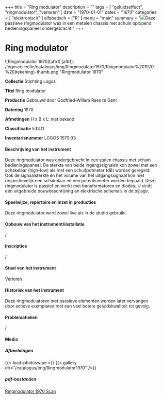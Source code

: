 ﻿+++
title = "Ring modulator"
description = ""
tags = [
    "geluidseffect",
"ringmodulator",
"verloren"
]
date = "1970-01-01"
dates = "1970"
categories = [ "elektronisch"
]
alfabetisch = ["R"
]
menu = "main"
summary = "<a href='/logoscollectie/catalogus/1970/ringmodulator1970'><img src='/logoscollectie/catalogus/img/Ringmodulator1970/Ringmodulator%201970%20(tekening)-thumb.png'></a>Deze passieve ringmodulator was in een metalen chassis met schuin oplopend bedieningspaneel ondergebracht."
+++

# Ring modulator
![Ringmodulator 1970][afb1]
[afb1]: /logoscollectie/catalogus/img/Ringmodulator1970/Ringmodulator%201970%20(tekening)-thumb.png "Ringmodulator 1970"

**Collectie**
Stichting Logos

**Titel**
Ring modulator

**Productie**
Gebouwd door Godfried-Willem Raes te Gent

**Datering**
1970

**Afmetingen**
H x B x L: niet bekend

**Classificatie**
533.11

**Inventarisnummer**
LOGOS 1970.03

#### Beschrijving van het instrument
Deze ringmodulator was ondergebracht in een stalen chassis met schuin bedieningspaneel. De sterkte van beide ingangssignalen kon zowel met een schakelaar (high-low) als met een schuifpotmeter (dB) worden geregeld. Ook de signaalsterkte en het volume van het uitgangssignaal kon met respectievelijk een schakelaar en een potentiometer worden bepaald. Deze ringmodulator is passief en werkt met transformatoren en diodes. U vindt een uitgebreide bouwbeschrijving en elektrische schema’s in de bijlage.

#### Speelwijze, repertoire en inzet in producties
Deze ringmodulator werd zowel live als in de studio gebruikt.

#### Opbouw van het instrument/installatie
/

#### Inscripties
/

#### Staat van het instrument
Verloren

#### Historiek van het instrument
Deze ringmodulatoren met passieve elementen werden later vervangen door actieve exemplaren met een veel betere geluidskwaliteit tot gevolg.

#### Problematieken
/

#### Media
##### Afbeeldingen
{{< load-photoswipe >}}
{{< gallery dir="/catalogus/img/Ringmodulator1970" />}}

##### pdf-bestanden
[Ringmodulator 1970 Scan](/logoscollectie/catalogus/pdf/Ringmodulator1970/Ringmodulator%201970%20scan.pdf)
